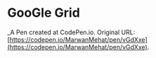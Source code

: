 # GooGle Grid
 _A Pen created at CodePen.io. Original URL: [https://codepen.io/MarwanMehat/pen/vGdXxe](https://codepen.io/MarwanMehat/pen/vGdXxe).

 